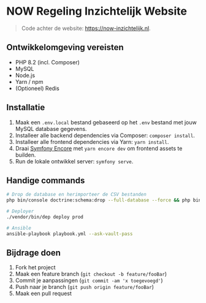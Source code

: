 # NOW Regeling Inzichtelijk Website
> Code achter de website: https://now-inzichtelijk.nl.

## Ontwikkelomgeving vereisten
- PHP 8.2 (incl. Composer)
- MySQL
- Node.js
- Yarn / npm
- (Optioneel) Redis

## Installatie

1. Maak een `.env.local` bestand gebaseerd op het `.env` bestand met jouw MySQL database gegevens.
2. Installeer alle backend dependencies via Composer: `composer install`.
3. Installeer alle frontend dependencies via Yarn: `yarn install`.
4. Draai [Symfony Encore](https://symfony.com/doc/current/frontend.html) met `yarn encore dev` om frontend assets te builden.
5. Run de lokale ontwikkel server: `symfony serve`.

## Handige commands
```sh
# Drop de database en herimporteer de CSV bestanden
php bin/console doctrine:schema:drop --full-database --force && php bin/console doctrine:schema:update --force && php bin/console app:import-batch 1 && php bin/console app:import-batch 2 && php bin/console app:import-batch 3 && php bin/console app:import-batch 4 && php bin/console app:import-batch 5 && php bin/console app:import-batch 6 && php bin/console app:import-batch 7 && php bin/console app:import-batch 8

# Deployer
./vendor/bin/dep deploy prod

# Ansible
ansible-playbook playbook.yml --ask-vault-pass
```

## Bijdrage doen

1. Fork het project
2. Maak een feature branch (`git checkout -b feature/fooBar`)
3. Commit je aanpassingen (`git commit -am 'x toegevoegd'`)
4. Push naar je branch (`git push origin feature/fooBar`)
5. Maak een pull request
